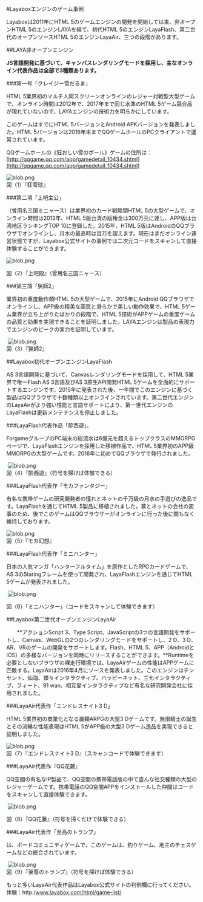 #Layaboxエンジンのゲーム事例

Layaboxは2011年にHTML 5のゲームエンジンの開発を開始して以来、非オープンHTML 5のエンジンLAYAを経て、初代HTML 5のエンジンLayaFlash、第二世代のオープンソースHTML 5のエンジンLayaAir、三つの段階があります。



##LAYA非オープンエンジン

**JS言語開発に基づいて、キャンバスレンダリングモードを採用し、主なオンライン代表作品は全部で3種類あります。**

###第一号「クレイジー雪だるま」

HTML 5業界初のマルチ人同スクリーンオンラインのレジャー対戦型大型ゲームで、オンライン時間は2012年で、2017年まで同じ水準のHTML 5ゲーム競合品が現れていないので、LAYAエンジンの技術力を明らかにしています。

このゲームはすでにHTML 5バージョンとAndroid APKバージョンを発表しました。HTML 5バージョンは2016年末までQQゲームホールのPCクライアントで運営されています。

QQゲームホールの《狂おしい雪のボール》ゲームの住所は：[http://qqgame.qq.com/app/gamedetail_10434.shtml](http://qqgame.qq.com/app/gamedetail_10434.shtml) 

​![blob.png](img/1.png)<br/>
図（1）『狂雪球』



###第二項「上吧主公」

（曾用名三国ミニャース）は業界初のカード戦略類HTML 5の大型ゲームで、オンライン時間は2013年、HTML 5版台湾の版権金は300万元に達し、APP版は台湾地区ランキングTOP 10に登録した。2015年、HTML 5版はAndroidのQQブラウザでオンラインし、月水の最高時は百万を超えます。現在はまだオンライン運営状態ですが、Layabox公式サイトの事例では二次元コードをスキャンして直接体験することができます。

​![blob.png](img/2.png)<br/>

図（2）『上吧殿』（曾用名三国ニャース）



###第三項「猟師2」

業界初の重度動作類HTML 5の大型ゲームで、2015年にAndroid QQブラウザでオンラインし、APP級の精美な画質と滑らかで美しい動作効果で、HTML 5ゲーム業界が立ち上がりたばかりの段階で、HTML 5技術がAPPゲームの重度ゲームの品質と効果を実現できることを証明しました。LAYAエンジンは製品の表現力でエンジンのピークの実力を証明しています。



​	![blob.png](img/3.png)<br/>
図（3）『猟師2』





##Layabox初代オープンエンジンLayaFlash

AS 3言語開発に基づいて、Canvasレンダリングモードを採用して、HTML 5業界で唯一Flash AS 3言語及びAS 3原生API開発HTML 5ゲームを全面的にサポートするエンジンです。2015年に発表された後、一年間でこのエンジンに基づく製品はQQブラウザで十数種類以上オンラインされています。第二世代エンジンのLayaAirがより強い性能と言語サポートにより、第一世代エンジンのLayaFlashは更新メンテナンスを停止しました。



###LayaFlash代表作品「酔西遊」、

ForgameグループのPC端末の総流水は6億元を超えるトップクラスのMMORPGページで、LayaFlashエンジンを採用した移植作品で、HTML 5業界初のAPP級MMORPGの大型ゲームです。2016年に初めてQQブラウザで発行されました。



​	![blob.png](img/4.png)<br/>
図（4）『酔西遊』（符号を掃けば体験できる）



###LayaFlash代表作「モカファンタジー」

有名な携帯ゲームの研究開発者の憧れとネットの千万級の月水の手遊びの逸品です。LayaFlashを通じてHTML 5製品に移植されました。慕とネットの会社の変事のため、後でこのゲームはQQブラウザーがオンラインに行った後に間もなく維持しております。

​![blob.png](img/5.png)<br/>
図（5）『モカ幻想』



###LayaFlash代表作「ミニハンター」

日本の人気マンガ「ハンターフルタイム」を原作としたRPGカードゲームで、AS 3のStaringフレームを使って開発され、LayaFlashエンジンを通じてHTML 5ゲームが発表されました。



​	![blob.png](img/6.png)<br/>

図（6）「ミニハンター」（コードをスキャンして体験できます）





##Layabox第二世代オープンエンジンLayaAir

　　**アクションScript 3、Type Script、JavaScriptの3つの言語開発をサポートし、Canvas、WebGLの2つのレンダリングモードをサポートし、2 D、3 D、AR、VRのゲームの開発をサポートします。Flash、HTML 5、APP（AndroidとIOS）の多様なバージョンを同時にリリースすることができます。**Runtimeを必要としないブラウザの裸走行環境では、LayaAirゲームの性能はAPPゲームに匹敵する。LayaAirは2016年4月にソースを発表しました。このエンジンはテンセント、仙海、蝶々インタラクティブ、ハッピーネット、三七インタラクティブ、フィート、91 wan、相互愛インタラクティブなど有名な研究開発会社に採用されました。



###LayaAir代表作「エンドレスナイト3 D」

HTML 5業界初の商業化となる置類ARPGの大型3 Dゲームです。無限騎士の誕生とその流暢な性能表現はHTML 5がAPP級の大型3 Dゲーム逸品を実現できると証明しました。

​![blob.png](img/7.png)<br/>
図（7）『エンドレスナイト3 D』（スキャンコードで体験できます）




###LayaAir代表作『QQ花藤』

QQ空間の有名なIP製品で、QQ空間の携帯電話版の中で盛んな社交種類の大型のレジャーゲームです。携帯電話のQQ空間APPをインストールした仲間はコードをスキャンして直接体験できます。



​	![blob.png](img/8.png)<br/>

図（8）『QQ花藤』（符号を掃くだけで体験できる）




###LayaAir代表作「至高のトランプ」

は、ボードコミュニティゲームで、このゲームは、釣りゲーム、地主のチェスゲームなどの統合されています。



​	![blob.png](img/9.png)<br/>
図（9）『至尊のトランプ』（符号を掃けば体験できる）



もっと多いLayaAir代表作品はLayabox公式サイトの判例欄に行ってください。体験：http:/www.layabox.com/html/game-list/